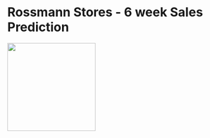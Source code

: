 # Rossmann Stores - 6 week Sales Prediction     

<img src=https://github.com/velozo-oliveira/rossmann_sales_prediction/blob/main/Images/rossmann.jpg width="200" height="200"/>


